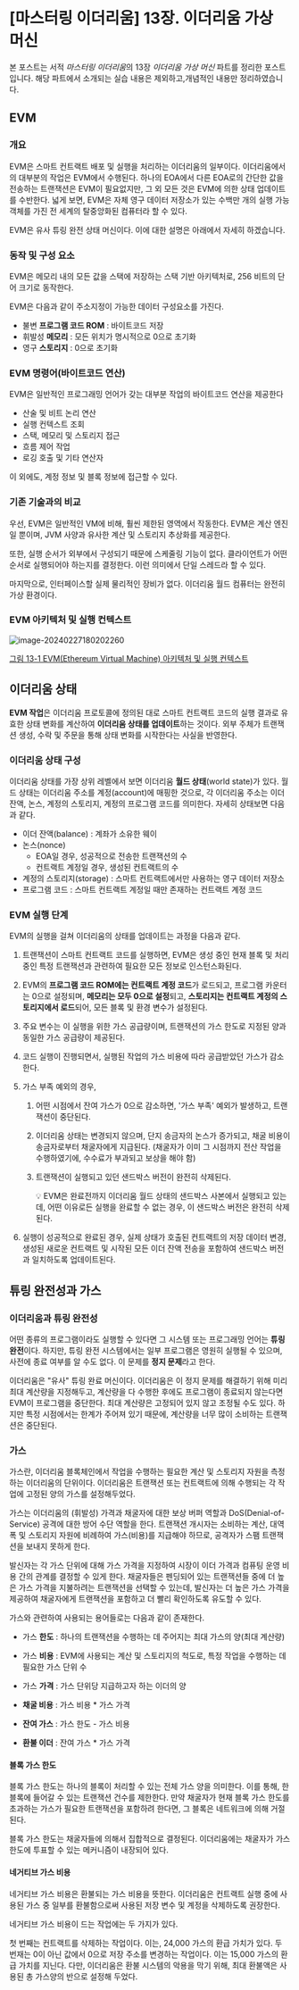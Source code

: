 # [마스터링 이더리움] 13장. 이더리움 가상 머신



본 포스트는 서적 *마스터링 이더리움*의 13장 *이더리움 가상 머신* 파트를 정리한 포스트입니다. 해당 파트에서 소개되는 실습 내용은 제외하고,개념적인 내용만 정리하였습니다.



##  EVM



### 개요

EVM은 스마트 컨트랙트 배포 및 실행을 처리하는 이더리움의 일부이다. 이더리움에서의 대부분의 작업은 EVM에서 수행된다. 하나의 EOA에서 다른  EOA로의 간단한 값을 전송하는 트랜잭션은 EVM이 필요없지만, 그 외 모든 것은  EVM에 의한 상태 업데이트를 수반한다. 넓게 보면, EVM은 자체 영구 데이터 저장소가 있는 수백만 개의 실행 가능 객체를 가진 전 세계의 탈중앙화된 컴퓨터라 할 수 있다.

EVM은 유사 튜링 완전 상태 머신이다. 이에 대한 설명은 아래에서 자세히 하겠습니다.



### 동작 및 구성 요소

EVM은 메모리 내의 모든 값을 스택에 저장하는 스택 기반 아키텍처로, 256  비트의 단어 크기로 동작한다.

EVM은 다음과 같이 주소지정이 가능한 데이터 구성요소를 가진다.

- 불변 **프로그램 코드 ROM** : 바이트코드 저장
- 휘발성 **메모리** : 모든 위치가 명시적으로 0으로 초기화
- 영구 **스토리지**  : 0으로 초기화



### EVM 명령어(바이트코드 연산)

EVM은 일반적인 프로그래밍 언어가 갖는 대부분 작업의 바이트코드 연산을 제공한다

- 산술 및 비트 논리 연산
- 실행 컨텍스트 조회
- 스택, 메모리 및 스토리지 접근
- 흐름 제어 작업
- 로깅 호출 및 기타 연산자

이 외에도, 계정 정보 및 블록 정보에 접근할 수 있다.



### 기존 기술과의 비교

우선, EVM은 일반적인 VM에 비해, 훨씬 제한된 영역에서 작동한다. EVM은 계산 엔진일 뿐이며, JVM 사양과 유사한 계산 및 스토리지 추상화를 제공한다.

또한, 실행 순서가 외부에서 구성되기 때문에 스케줄링 기능이 없다. 클라이언트가 어떤 순서로 실행되어야 하는지를 결정한다. 이런 의미에서 단일 스레드라 할 수 있다.

마지막으로, 인터페이스할 실제 물리적인 장비가 없다. 이더리움 월드 컴퓨터는 완전히 가상 환경이다.



### EVM 아키텍처 및 실행 컨텍스트

![image-20240227180202260](./img/216258316-8d4741e6-8f50-4eef-b723-89af97e5d0f5.png)

[그림 13-1 EVM(Ethereum Virtual Machine) 아키텍처 및 실행 컨텍스트](https://user-images.githubusercontent.com/39115630/216258316-8d4741e6-8f50-4eef-b723-89af97e5d0f5.png)



## 이더리움 상태



**EVM 작업**은 이더리움 프로토콜에 정의된 대로 스마트 컨트랙트 코드의 실행 결과로 유효한 상태 변화를 계산하여 **이더리움 상태를 업데이트**하는 것이다. 외부 주체가 트랜잭션 생성, 수락 및 주문을 통해 상태 변화를 시작한다는 사실을 반영한다. 



### 이더리움 상태 구성

이더리움 상태를 가장 상위 레벨에서 보면 이더리움 **월드 상태**(world state)가 있다. 월드 상태는 이더리움 주소를 계정(account)에 매핑한 것으로, 각 이더리움 주소는 이더 잔액, 논스, 계정의 스토리지, 계정의 프로그램 코드를 의미한다. 자세히 상태보면 다음과 같다.

- 이더 잔액(balance) : 계좌가 소유한 웨이
- 논스(nonce)
  - EOA일 경우, 성공적으로 전송한 트랜잭션의 수
  - 컨트랙트 계정일 경우, 생성된 컨트랙트의 수
- 계정의 스토리지(storage) : 스마트 컨트랙트에서만 사용하는 영구 데이터 저장소
- 프로그램 코드 : 스마트 컨트랙트 계정일 때만 존재하는 컨트랙트 계정 코드





### EVM 실행 단계

EVM의 실행을 걸쳐 이더리움의 상태를 업데이트는 과정을 다음과 같다.

1. 트랜잭션이 스마트 컨트랙트 코드를 실행하면,  EVM은 생성 중인 현재 블록 및 처리 중인 특정 트랜잭션과 관련하여 필요한 모든 정보로 인스턴스화된다.

2. EVM의 **프로그램 코드 ROM에는 컨트랙트 계정 코드**가 로드되고, 프로그램 카운터는 0으로 설정되며, **메모리는 모두 0으로 설정**되고, **스토리지는 컨트랙트 계정의 스토리지에서 로드**되어, 모든 블록 및 환경 변수가 설정된다. 

3. 주요 변수는 이 실행을 위한 가스 공급량이며,  트랜잭션의 가스 한도로 지정된 양과 동일한 가스 공급량이 제공된다.

4. 코드 실행이 진행되면서, 실행된 작업의 가스 비용에 따라 공급받았던 가스가 감소한다. 

5. 가스 부족 예외의 경우,

   1. 어떤 시점에서 잔여 가스가 0으로 감소하면, '가스 부족' 예외가 발생하고, 트랜잭션이 중단된다. 

   2. 이더리움 상태는 변경되지 않으며, 단지 송금자의 논스가 증가되고, 채굴 비용이 송금자로부터 채굴자에게 지급된다.  (채굴자가 이미 그 시점까지 전산 작업을 수행하였기에, 수수료가 부과되고 보상을 해야 함)

   3. 트랜잭션이 실행되고 있던 샌드박스 버전이 완전히 삭제된다.

      :bulb: EVM은 완료전까지 이더리움 월드 상태의 샌드박스 사본에서 실행되고 있는데, 어떤 이유로든 실행을 완료할 수 없는 경우, 이 샌드박스 버전은 완전히 삭제된다.

6. 실행이 성공적으로 완료된 경우, 실제 상태가 호출된 컨트랙트의 저장 데이터 변경, 생성된 새로운 컨트랙트 및 시작된 모든 이더 잔액 전송을 포함하여 샌드박스 버전과 일치하도록 업데이트된다.





## 튜링 완전성과 가스



### 이더리움과 튜링 완전성

어떤 종류의 프로그램이라도 실행할 수 있다면 그 시스템 또는 프로그래밍 언어는 **튜링 완전**이다. 하지만, 튜링 완전 시스템에서는 일부 프로그램은 영원히 실행될 수 있으며, 사전에 종료 여부를 알 수도 없다. 이 문제를 **정지 문제**라고 한다. 

이더리움은 "유사" 튜링 완료 머신이다. 이더리움은 이 정지 문제를 해결하기 위해 미리 최대 계산량을 지정해두고, 계산량을 다 수행한 후에도 프로그램이 종료되지 않는다면 EVM이 프로그램을 중단한다. 최대 계산량은 고정되어 있지 않고 조정될 수도 있다. 하지만 특정 시점에서는 한계가 주어져 있기 때문에, 계산량을 너무 많이 소비하는 트랜잭션은 중단된다.



### 가스

가스란, 이더리움 블록체인에서 작업을 수행하는 필요한 계산 및 스토리지 자원을 측정하는 이더리움의 단위이다. 이더리움은 트랜잭션 또는 컨트랙트에 의해 수행되는 각 작업에 고정된 양의 가스를 설정해두었다. 

가스는 이더리움의 (휘발성) 가격과 채굴자에 대한 보상 버퍼 역할과 DoS(Denial-of-Service) 공격에 대한 방어 수단 역할을 한다. 트랜잭션 개시자는 소비하는 계산, 대역폭 및 스토리지 자원에 비례하여 가스(비용)를 지급해야 하므로, 공격자가 스팸 트랜잭션을 보내지 못하게 한다.

발신자는 각 가스 단위에 대해 가스 가격을 지정하여 시장이 이더 가격과 컴퓨팅 운영 비용 간의 관계를 결정할 수 있게 한다. 채굴자들은 펜딩되어 있는 트랜잭션들 중에 더 높은 가스 가격을 지불하려는 트랜잭션을 선택할 수 있는데, 발신자는 더 높은 가스 가격을 제공하여 채굴자에게 트랜잭션을 포함하고 더 빨리 확인하도록 유도할 수 있다.



가스와 관련하여 사용되는 용어들로는 다음과 같이 존재한다.

- 가스 **한도** : 하나의 트랜잭션을 수행하는 데 주어지는 최대 가스의 양(최대 계산량)

- 가스 **비용** : EVM에 사용되는 계산 및 스토리지의 척도로, 특정 작업을 수행하는 데 필요한 가스 단위 수
- 가스 **가격** : 가스 단위당 지급하고자 하는 이더의 양

- **채굴 비용** : 가스 비용 * 가스 가격
- **잔여 가스** : 가스 한도 - 가스 비용
- **환불 이더** : 잔여 가스 * 가스 가격



#### 블록 가스 한도

블록 가스 한도는 하나의 블록이 처리할 수 있는 전체 가스 양을 의미한다. 이를 통해, 한 블록에 들어갈 수 있는 트랜잭션 건수를 제한한다. 만약 채굴자가 현재 블록 가스 한도를 초과하는 가스가 필요한 트랜잭션을 포함하려 한다면, 그 블록은 네트워크에 의해 거절된다.

블록 가스 한도는 채굴자들에 의해서 집합적으로 결정된다. 이더리움에는 채굴자가 가스 한도에 투표할 수 있는 메커니즘이 내장되어 있다.



#### 네거티브 가스 비용

네거티브 가스 비용은 환불되는 가스 비용을 뜻한다. 이더리움은 컨트랙트 실행 중에 사용된 가스 중 일부를 환불함으로써 사용된 저장 변수 및 계정을 삭제하도록 권장한다.

네거티브 가스 비용이 드는 작업에는 두 가지가 있다.

첫 번째는 컨트랙트를 삭제하는 작업이다. 이는, 24,000 가스의 환급 가치가 있다. 두 번재는 0이 아닌 값에서 0으로 저장 주소를 변경하는 작업이다. 이는 15,000 가스의 환급 가치를 지닌다. 다만, 이더리움은 환불 시스템의 악용을 막기 위해, 최대 환불액은 사용된 총 가스양의 반으로 설정해 두었다.

